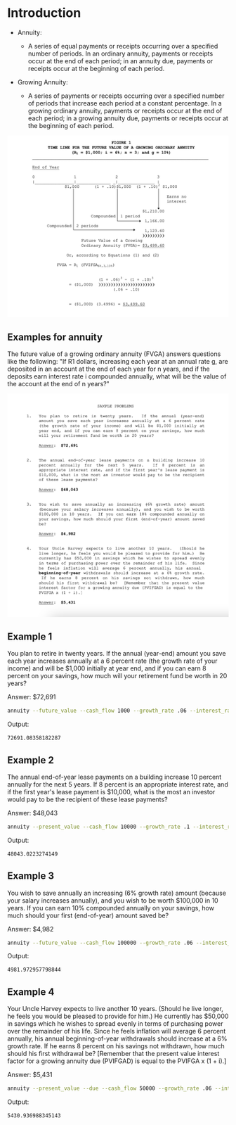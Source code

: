 # Introduction
<!-- [Reference](http://web.utk.edu/~jwachowi/growing_annuity.pdf) -->

- Annuity:
  - A series of equal payments or receipts occurring over a specified number of periods. In an ordinary annuity, payments or receipts occur at the end of each period; in an annuity due, payments or receipts occur at the beginning of each period.

- Growing Annuity:
  - A series of payments or receipts occurring over a specified number of periods that increase each period at a constant percentage. In a growing ordinary annuity, payments or receipts occur at the end of each period; in a growing annuity due, payments or receipts occur at the beginning of each period.

![Example](/images/fvga.jpg)

## Examples for annuity

The future value of a growing ordinary annuity (FVGA) answers questions like the following: "If R1 dollars, increasing each year at an annual rate g, are deposited in an account at the end of each year for n years, and if the deposits earn interest rate i compounded annually, what will be the value of the account at the end of n years?"

![Example Questions](/images/sample-examples.png)

## Example 1

You plan to retire in twenty years. If the annual (year-end) amount you save each year increases annually at a 6 percent rate (the growth rate of your income) and will be $1,000 initially at year end, and if you can earn 8 percent on your savings, how much will your retirement fund be worth in 20 years?

Answer: $72,691

```bash
annuity --future_value --cash_flow 1000 --growth_rate .06 --interest_rate 0.08 --time 20 
```

Output:

```bash
72691.08358182287
```

## Example 2

The annual end-of-year lease payments on a building increase 10 percent annually for the next 5 years. If 8 percent is an appropriate interest rate, and if the first year's lease payment is $10,000, what is the most an investor would pay to be the recipient of these lease payments?

Answer: $48,043

```bash
annuity --present_value --cash_flow 10000 --growth_rate .1 --interest_rate 0.08 --time 5
```

Output:

```bash
48043.0223274149
```

## Example 3

You wish to save annually an increasing (6% growth rate) amount (because your salary increases annually), and you wish to be worth $100,000 in 10 years. If you can earn 10% compounded annually on your savings, how much should your first (end-of-year) amount saved be?

Answer: $4,982

```bash
annuity --future_value --cash_flow 100000 --growth_rate .06 --interest_rate 0.1 --time 10 --fv
```

Output:

```bash
4981.972957798844
```

## Example 4

Your Uncle Harvey expects to live another 10 years. (Should he live longer, he feels you would be pleased to provide for him.) He currently has $50,000 in savings which he wishes to spread evenly in terms of purchasing power over the remainder of his life. Since he feels inflation will average 6 percent annually, his annual beginning-of-year withdrawals should increase at a 6% growth rate.
If he earns 8 percent on his savings not withdrawn, how much should his first withdrawal be? [Remember that the present value interest factor for a growing annuity due (PVIFGAD) is equal to the PVIFGA x (1 + i).]

Answer: $5,431

```bash
annuity --present_value --due --cash_flow 50000 --growth_rate .06 --interest_rate 0.08 --time 10 --pv
```

Output:

```bash
5430.936988345143
```
